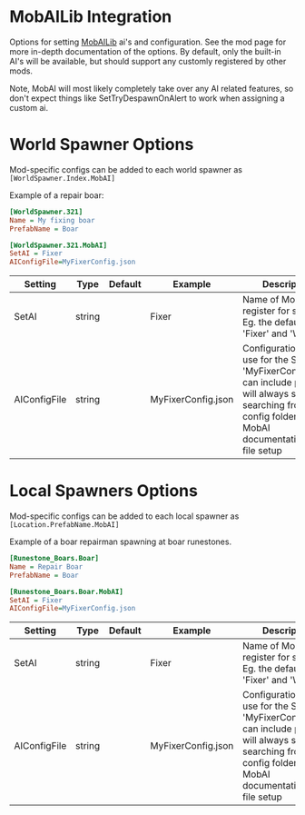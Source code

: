 # MobAILib Integration

Options for setting [MobAILib](https://www.nexusmods.com/valheim/mods/1188) ai's and configuration. See the mod page for more in-depth documentation of the options. By default, only the built-in AI's will be available, but should support any customly registered by other mods.

Note, MobAI will most likely completely take over any AI related features, so don't expect things like SetTryDespawnOnAlert to work when assigning a custom ai.

# World Spawner Options

Mod-specific configs can be added to each world spawner as `[WorldSpawner.Index.MobAI]`

Example of a repair boar:

```INI 
[WorldSpawner.321]
Name = My fixing boar
PrefabName = Boar

[WorldSpawner.321.MobAI]
SetAI = Fixer
AIConfigFile=MyFixerConfig.json
```

| Setting | Type | Default | Example | Description |
| --- | --- | --- | --- | --- |
| SetAI | string | | Fixer | Name of MobAI to register for spawn. Eg. the defaults 'Fixer' and 'Worker' |
| AIConfigFile | string | | MyFixerConfig.json | Configuration file to use for the SetAI. Eg. 'MyFixerConfig.json', can include path, but will always start searching from config folder. See MobAI documentation for file setup

# Local Spawners Options

Mod-specific configs can be added to each local spawner as `[Location.PrefabName.MobAI]`

Example of a boar repairman spawning at boar runestones.

```INI
[Runestone_Boars.Boar]
Name = Repair Boar
PrefabName = Boar

[Runestone_Boars.Boar.MobAI]
SetAI = Fixer
AIConfigFile=MyFixerConfig.json
```

| Setting | Type | Default | Example | Description |
| --- | --- | --- | --- | --- |
| SetAI | string | | Fixer | Name of MobAI to register for spawn. Eg. the defaults 'Fixer' and 'Worker' |
| AIConfigFile | string | | MyFixerConfig.json | Configuration file to use for the SetAI. Eg. 'MyFixerConfig.json', can include path, but will always start searching from config folder. See MobAI documentation for file setup
